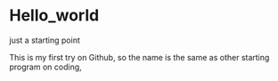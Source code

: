 # Hello_world
just a starting point

This is my first try on Github, so the name is the same as other starting program on coding,
